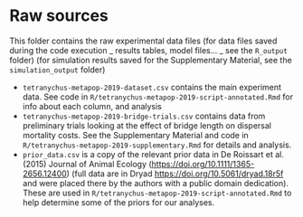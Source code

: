 # Raw sources

This folder contains the raw experimental data files 
(for data files saved during the code execution _ results tables, model files... _ see the `R_output` folder)
(for simulation results saved for the Supplementary Material, see the `simulation_output` folder)

- `tetranychus-metapop-2019-dataset.csv` contains the main experiment data. See code in `R/tetranychus-metapop-2019-script-annotated.Rmd` for info about each column, and analysis
- `tetranychus-metapop-2019-bridge-trials.csv` contains data from preliminary trials looking at the effect of bridge length on dispersal mortality costs. See the Supplementary Material and code in `R/tetranychus-metapop-2019-supplementary.Rmd` for details and analysis.
- `prior_data.csv` is a copy of the relevant prior data in De Roissart et al. (2015) Journal of Animal Ecology (https://doi.org/10.1111/1365-2656.12400) (full data are in Dryad https://doi.org/10.5061/dryad.18r5f and were placed there by the authors with a public domain dedication). These are used in `R/tetranychus-metapop-2019-script-annotated.Rmd` to help determine some of the priors for our analyses.
